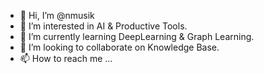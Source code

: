 - 👋 Hi, I’m @nmusik
- 👀 I’m interested in AI & Productive Tools.
- 🌱 I’m currently learning DeepLearning & Graph Learning.
- 💞️ I’m looking to collaborate on Knowledge Base.
- 📫 How to reach me ...

<!---
nmusik/nmusik is a ✨ special ✨ repository because its `README.md` (this file) appears on your GitHub profile.
You can click the Preview link to take a look at your changes.
--->
